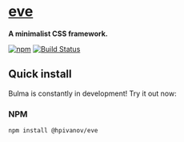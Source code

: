 # [eve](https://hpivanov.github.io/eve/)

**A minimalist CSS framework.**

[![npm](https://img.shields.io/npm/v/@hpivanov/eve.svg)](https://www.npmjs.com/package/@hpivanov/eve)
[![Build Status](https://travis-ci.org/hpivanov/eve.svg?branch=master)](https://travis-ci.org/hpivanov/eve)

## Quick install

Bulma is constantly in development! Try it out now:

### NPM

```sh
npm install @hpivanov/eve
```

<!-- ## Copyright and license

Code copyright 2018 Hristo Ivanov. Code released under the [MIT license](https://github.com/hpivanov/eve/blob/master/LICENSE). -->
